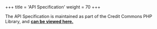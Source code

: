 +++
title = 'API Specification'
weight = 70
+++



The API Specification is maintained as part of the Credit Commons PHP Library, and **[can be viewed here.](https://gitlab.com/credit-commons/cc-php-lib/-/blob/master/docs/credit-commons-v0.2.openapi3.yml)**